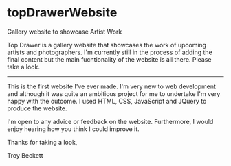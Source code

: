 # topDrawerWebsite

Gallery website to showcase Artist Work

Top Drawer is a gallery website that showcases the work of upcoming artists and photographers. 
I'm currently still in the process of adding the final content but the main fucntionality of 
the website is all there. Please take a look.

----------------------------------------------------------------------------------------------------

This is the first website I've ever made. I'm very new to web development and although it was 
quite an ambitious project for me to undertake I'm very happy with the outcome. I used HTML,
CSS, JavaScript and JQuery to produce the website. 

I'm open to any advice or feedback on the website. Furthermore, I would enjoy hearing how you 
think I could improve it.

Thanks for taking a look,

Troy Beckett
